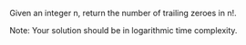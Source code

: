 Given an integer n, return the number of trailing zeroes in n!.

Note: Your solution should be in logarithmic time complexity.